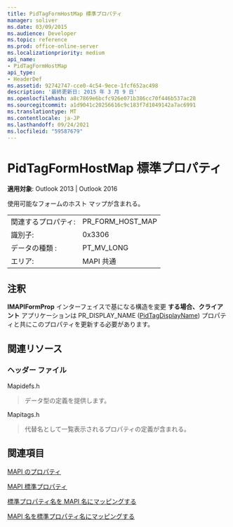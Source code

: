 ```yaml
---
title: PidTagFormHostMap 標準プロパティ
manager: soliver
ms.date: 03/09/2015
ms.audience: Developer
ms.topic: reference
ms.prod: office-online-server
ms.localizationpriority: medium
api_name:
- PidTagFormHostMap
api_type:
- HeaderDef
ms.assetid: 92742747-cce0-4c54-9ece-1fcf652ac498
description: '最終更新日: 2015 年 3 月 9 日'
ms.openlocfilehash: a8c7869e6bcfc926e071b386cc70f446b537ac28
ms.sourcegitcommit: a1d9041c20256616c9c183f7d1049142a7ac6991
ms.translationtype: MT
ms.contentlocale: ja-JP
ms.lasthandoff: 09/24/2021
ms.locfileid: "59587679"
---
```

# <a name="pidtagformhostmap-canonical-property"></a>PidTagFormHostMap 標準プロパティ

  
  
**適用対象**: Outlook 2013 | Outlook 2016 
  
使用可能なフォームのホスト マップが含まれる。 
  
|||
|:-----|:-----|
|関連するプロパティ:  <br/> |PR_FORM_HOST_MAP  <br/> |
|識別子:  <br/> |0x3306  <br/> |
|データの種類 :   <br/> |PT_MV_LONG  <br/> |
|エリア:  <br/> |MAPI 共通  <br/> |
   
## <a name="remarks"></a>注釈

**IMAPIFormProp** インターフェイスで基になる構造を変更 **する場合、クライアント** アプリケーションは PR_DISPLAY_NAME ([PidTagDisplayName](pidtagdisplayname-canonical-property.md)) プロパティと共にこのプロパティを更新する必要があります。 
  
## <a name="related-resources"></a>関連リソース

### <a name="header-files"></a>ヘッダー ファイル

Mapidefs.h
  
> データ型の定義を提供します。
    
Mapitags.h
  
> 代替名として一覧表示されるプロパティの定義が含まれる。
    
## <a name="see-also"></a>関連項目



[MAPI のプロパティ](mapi-properties.md)
  
[MAPI 標準プロパティ](mapi-canonical-properties.md)
  
[標準プロパティ名を MAPI 名にマッピングする](mapping-canonical-property-names-to-mapi-names.md)
  
[MAPI 名を標準プロパティ名にマッピングする](mapping-mapi-names-to-canonical-property-names.md)


